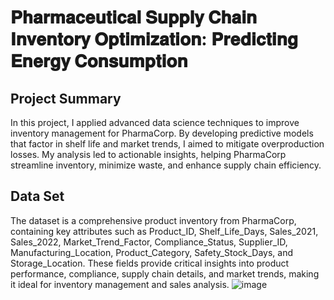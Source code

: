 # 𝐏𝐡𝐚𝐫𝐦𝐚𝐜𝐞𝐮𝐭𝐢𝐜𝐚𝐥 𝐒𝐮𝐩𝐩𝐥𝐲 𝐂𝐡𝐚𝐢𝐧 𝐈𝐧𝐯𝐞𝐧𝐭𝐨𝐫𝐲 𝐎𝐩𝐭𝐢𝐦𝐢𝐳𝐚𝐭𝐢𝐨𝐧: 𝐏𝐫𝐞𝐝𝐢𝐜𝐭𝐢𝐧𝐠 𝐄𝐧𝐞𝐫𝐠𝐲 𝐂𝐨𝐧𝐬𝐮𝐦𝐩𝐭𝐢𝐨𝐧
## Project Summary
In this project, I applied advanced data science techniques to improve inventory management for PharmaCorp. By developing predictive models that factor in shelf life and market trends, I aimed to mitigate overproduction losses. My analysis led to actionable insights, helping PharmaCorp streamline inventory, minimize waste, and enhance supply chain efficiency.
## Data Set
The dataset is a comprehensive product inventory from PharmaCorp, containing key attributes such as Product_ID, Shelf_Life_Days, Sales_2021, Sales_2022, Market_Trend_Factor, Compliance_Status, Supplier_ID, Manufacturing_Location, Product_Category, Safety_Stock_Days, and Storage_Location. These fields provide critical insights into product performance, compliance, supply chain details, and market trends, making it ideal for inventory management and sales analysis.
![image](https://github.com/user-attachments/assets/7d32bc20-b011-4dc7-8206-5e90bb854b96)

